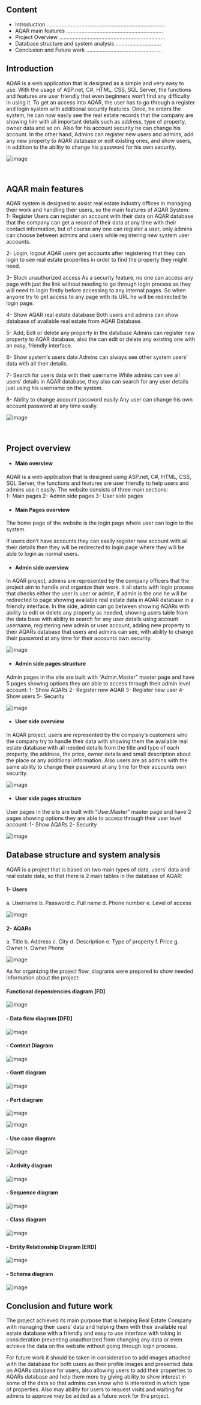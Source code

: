 <h2>Content</h2>

-	Introduction …………………………………………………………………...
-	AQAR main features ………………………………………………………. 
-	Project Overview ……………………………………………………………. 
-	Database structure and system analysis …………………………
-	Conclusion and Future work …………………………………………..


<h2>Introduction</h2>

AQAR is a web application that is designed as a simple and very easy to use. With the usage of ASP.net, C#, HTML, CSS, SQL Server, the functions and features are user friendly that even beginners won’t find any difficulty in using it. To get an access into AQAR, the user has to go through a register and login system with additional security features. Once, he enters the system, he can now easily see the real estate records that the company are showing him with all important details such as address, type of property, owner data and so on. Also for his account security he can change his account. In the other hand, Admins can register new users and admins, add any new property to AQAR database or edit existing ones, and show users, in addition to the ability to change his password for his own security.

![image](https://user-images.githubusercontent.com/97202574/227562053-327b7b10-cfce-4b8b-9062-1659bb10c495.png)

<br>
<h2>AQAR main features</h2>

AQAR system is designed to assist real estate industry offices in managing their work and handling their users, so the main features of AQAR System:
1-	Register
Users can register an account with their data on AQAR database that the company can get a record of their data at any time with their contact information, but of course any one can register a user, only admins can choose between admins and users while registering new system user accounts.

2-	Login, logout
AQAR users get accounts after registering that they can login to see real estate properties in order to find the property they might need.

3-	Block unauthorized access
As a security feature, no one can access any page with just the link without needing to go through login process as they will need to login firstly before accessing to any internal pages. So when anyone try to get access to any page with its URL he will be redirected to login page.

4-	Show AQAR real estate database
Both users and admins can show database of available real estate from AQAR Database.

5-	Add, Edit or delete any property in the database
Admins can register new property to AQAR database, also the can edit or delete any existing one with an easy, friendly interface.
 
6-	Show system’s users data
Admins can always see other system users’ data with all their details.

7-	Search for users data with their username
While admins can see all users’ details in AQAR database, they also can search for any user details just using his username on the system.

8-	Ability to change account password easily
Any user can change his own account password at any time easily.

![image](https://user-images.githubusercontent.com/97202574/227566693-227c1fc0-9d57-4f7e-81bd-cd6f46c3fc83.png)

<br>
<h2>Project overview</h2>

-	<h4>Main overview</h4>
AQAR is a web application that is designed using ASP.net, C#, HTML, CSS, SQL Server, the functions and features are user friendly to help users and admins use it easily.
The website consists of three main sections: <br>
1-	Main pages
2-	Admin side pages
3-	User side pages


-	<h4>Main Pages overview</h4>
The home page of the website is the login page where user can login to the system.

If users don’t have accounts they can easily register new account with all their details then they will be redirected to login page where they will be able to login as normal users. 


-	<h4>Admin side overview</h4>
In AQAR project, admins are represented by the company officers that the project aim to handle and organize their work.
It all starts with login process that checks either the user is user or admin, if admin is the one he will be redirected to page showing available real estate data in AQAR database in a friendly interface.
In the side, admin can go between showing AQARs with ability to edit or delete any property as needed, showing users table from the data base with ability to search for any user details using account username, registering new admin or user account, adding new property to their AQARs database that users and admins can see, with ability to change their password at any time for their accounts own security. 

![image](https://user-images.githubusercontent.com/97202574/227568613-2316a34d-7125-4f29-aa1c-4ca51bc38189.png)

-	<h4>Admin side pages structure</h4>
Admin pages in the site are built with “Admin.Master” master page and have 5 pages showing options they are able to access through their admin level account: 
1-	Show AQARs
2-	Register new AQAR
3-	Register new user
4-	Show users
5-	Security

![image](https://user-images.githubusercontent.com/97202574/227569251-aaec8428-77fd-4bf4-a04c-7e0386c5cd0e.png)

-	<h4>User side overview</h4>
In AQAR project, users are represented by the company’s customers who the company try to handle their data with showing them the available real estate database with all needed details from the title and type of each property, the address, the price, owner details and small description about the place or any additional information.
Also users are as admins with the same ability to change their password at any time for their accounts own security. 

![image](https://user-images.githubusercontent.com/97202574/227569641-b697e2cc-24c0-4824-82e6-d60c6b6ac0a3.png)

-	<h4>User side pages structure</h4>
User pages in the site are built with “User.Master” master page and have 2 pages showing options they are able to access through their user level account:
1-	Show AQARs 
2-	Security

![image](https://user-images.githubusercontent.com/97202574/227570267-d984ee5e-1bae-42bb-9949-b85d3c0e7f2a.png)

<h2>Database structure and system analysis</h2>

AQAR is a project that is based on two main types of data, users’ data and real estate data, so that there is 2 main tables in the database of AQAR:
<h4> 1- Users</h4>
a.	Username
b.	Password
c.	Full name
d.	Phone number 
e.	Level of access

![image](https://user-images.githubusercontent.com/97202574/227570558-d7746c0e-3642-49da-9587-b32cf6bc55c7.png)

<h4> 2- AQARs</h4>
a.	Title
b.	Address
c.	City
d.	Description
e.	Type of property
f.	Price
g.	Owner
h.	Owner Phone

![image](https://user-images.githubusercontent.com/97202574/227570804-97597e03-32ce-4ec3-91fd-c562a117592c.png)

As for organizing the project flow, diagrams were prepared to show needed information about the project: 

<h4>Functional dependencies diagram [FD]</h4>

![image](https://user-images.githubusercontent.com/97202574/227571747-d5e972b1-94e8-491b-9701-b90bdf3650cf.png)

<h4>-	Data flow diagram [DFD]</h4>

![image](https://user-images.githubusercontent.com/97202574/227571875-77f542c2-ac82-40c1-a862-85c40323c660.png)

<h4>-	Context Diagram</h4>

![image](https://user-images.githubusercontent.com/97202574/227572122-2b0ff191-0e54-460c-8293-da333a5c2a1a.png)

<h4>-	Gantt diagram</h4>

![image](https://user-images.githubusercontent.com/97202574/227572259-8a9fbdcb-1892-4076-90b9-5080d487ba86.png)

<h4>-	Pert diagram</h4>

![image](https://user-images.githubusercontent.com/97202574/227572350-25804d36-da9a-40e7-b9c3-abd4fa20e13e.png)

![image](https://user-images.githubusercontent.com/97202574/227572426-4cb7e71f-8181-44fb-98e4-c224548be849.png)

<h4>-	Use case diagram</h4>

![image](https://user-images.githubusercontent.com/97202574/227572607-9b70aa75-ce3d-47e1-9faa-570c7ca07b41.png)

<h4>-	Activity diagram</h4>

![image](https://user-images.githubusercontent.com/97202574/227572637-cad85d5d-200d-4f34-889b-e480110fae60.png)

<h4>-	Sequence diagram</h4>

![image](https://user-images.githubusercontent.com/97202574/227572868-28b39d1a-8946-4b48-8b04-c42005edfd41.png)

<h4>-	Class diagram</h4>

![image](https://user-images.githubusercontent.com/97202574/227572896-7bea71e6-11f4-41ac-8dfe-d185deb8f2a3.png)

<h4>-	Entity Relationship Diagram [ERD]</h4>

![image](https://user-images.githubusercontent.com/97202574/227573163-4aa892d2-1791-4833-b76a-b7946a281424.png)

<h4>-	Schema diagram</h4>

![image](https://user-images.githubusercontent.com/97202574/227573208-165318fb-4e60-4bb0-8388-756002056518.png)

<h2>Conclusion and future work</h2>

The project achieved its main purpose that is helping Real Estate Company with managing their users’ data and helping them with their available real estate database with a friendly and easy to use interface with taking in consideration preventing unauthorized from changing any data or even achieve the data on the website without going through login process.

For future work it should be taken in consideration to add images attached with the database for both users as their profile images and presented data on AQARs database for users, also allowing users to add their properties to AQARs database and help them more by giving ability to show interest in some of the data so that admins can know who is interested in which type of properties. Also may ability for users to request visits and waiting for admins to approve may be added as a future work for this project. 

